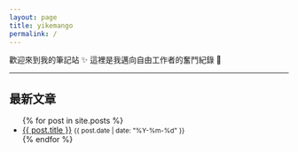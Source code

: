 ```yaml
---
layout: page
title: yikemango
permalink: /
---
```


歡迎來到我的筆記站 ✨
這裡是我邁向自由工作者的奮鬥紀錄 📓

---

## 最新文章

<ul>
  {% for post in site.posts %}
    <li>
      <a href="{{ post.url }}">{{ post.title }}</a>
      <small>{{ post.date | date: "%Y-%m-%d" }}</small>
    </li>
  {% endfor %}
</ul>
